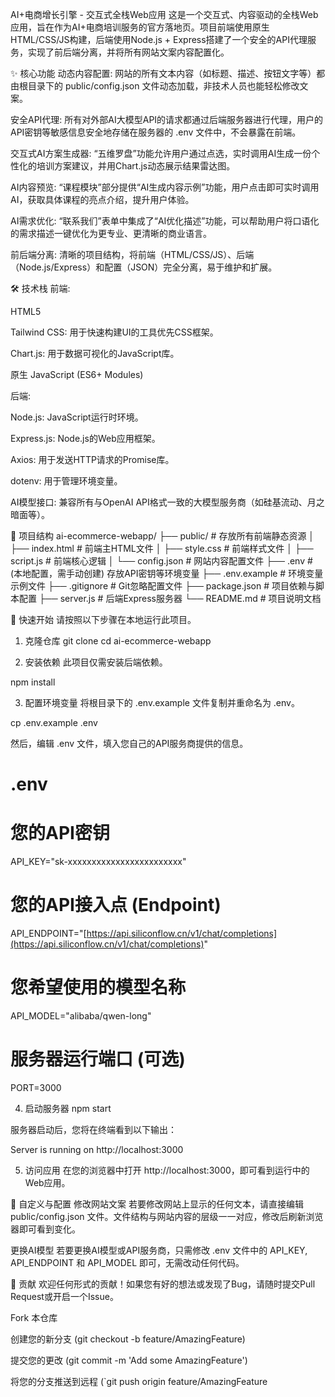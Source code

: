 AI+电商增长引擎 - 交互式全栈Web应用
这是一个交互式、内容驱动的全栈Web应用，旨在作为AI+电商培训服务的官方落地页。项目前端使用原生HTML/CSS/JS构建，后端使用Node.js + Express搭建了一个安全的API代理服务，实现了前后端分离，并将所有网站文案内容配置化。

✨ 核心功能
动态内容配置: 网站的所有文本内容（如标题、描述、按钮文字等）都由根目录下的 public/config.json 文件动态加载，非技术人员也能轻松修改文案。

安全API代理: 所有对外部AI大模型API的请求都通过后端服务器进行代理，用户的API密钥等敏感信息安全地存储在服务器的 .env 文件中，不会暴露在前端。

交互式AI方案生成器: “五维罗盘”功能允许用户通过点选，实时调用AI生成一份个性化的培训方案建议，并用Chart.js动态展示结果雷达图。

AI内容预览: “课程模块”部分提供“AI生成内容示例”功能，用户点击即可实时调用AI，获取具体课程的亮点介绍，提升用户体验。

AI需求优化: “联系我们”表单中集成了“AI优化描述”功能，可以帮助用户将口语化的需求描述一键优化为更专业、更清晰的商业语言。

前后端分离: 清晰的项目结构，将前端（HTML/CSS/JS）、后端（Node.js/Express）和配置（JSON）完全分离，易于维护和扩展。

🛠️ 技术栈
前端:

HTML5

Tailwind CSS: 用于快速构建UI的工具优先CSS框架。

Chart.js: 用于数据可视化的JavaScript库。

原生 JavaScript (ES6+ Modules)

后端:

Node.js: JavaScript运行时环境。

Express.js: Node.js的Web应用框架。

Axios: 用于发送HTTP请求的Promise库。

dotenv: 用于管理环境变量。

AI模型接口: 兼容所有与OpenAI API格式一致的大模型服务商（如硅基流动、月之暗面等）。

📂 项目结构
ai-ecommerce-webapp/
├── public/              # 存放所有前端静态资源
│   ├── index.html       # 前端主HTML文件
│   ├── style.css        # 前端样式文件
│   ├── script.js        # 前端核心逻辑
│   └── config.json      # 网站内容配置文件
├── .env                 # (本地配置，需手动创建) 存放API密钥等环境变量
├── .env.example         # 环境变量示例文件
├── .gitignore           # Git忽略配置文件
├── package.json         # 项目依赖与脚本配置
├── server.js            # 后端Express服务器
└── README.md            # 项目说明文档

🚀 快速开始
请按照以下步骤在本地运行此项目。

1. 克隆仓库
git clone <your-repository-url>
cd ai-ecommerce-webapp

2. 安装依赖
此项目仅需安装后端依赖。

npm install

3. 配置环境变量
将根目录下的 .env.example 文件复制并重命名为 .env。

cp .env.example .env

然后，编辑 .env 文件，填入您自己的API服务商提供的信息。

# .env

# 您的API密钥
API_KEY="sk-xxxxxxxxxxxxxxxxxxxxxxxx"

# 您的API接入点 (Endpoint)
API_ENDPOINT="[https://api.siliconflow.cn/v1/chat/completions](https://api.siliconflow.cn/v1/chat/completions)"

# 您希望使用的模型名称
API_MODEL="alibaba/qwen-long"

# 服务器运行端口 (可选)
PORT=3000

4. 启动服务器
npm start

服务器启动后，您将在终端看到以下输出：

Server is running on http://localhost:3000

5. 访问应用
在您的浏览器中打开 http://localhost:3000，即可看到运行中的Web应用。

🔧 自定义与配置
修改网站文案
若要修改网站上显示的任何文本，请直接编辑 public/config.json 文件。文件结构与网站内容的层级一一对应，修改后刷新浏览器即可看到变化。

更换AI模型
若要更换AI模型或API服务商，只需修改 .env 文件中的 API_KEY, API_ENDPOINT 和 API_MODEL 即可，无需改动任何代码。

🤝 贡献
欢迎任何形式的贡献！如果您有好的想法或发现了Bug，请随时提交Pull Request或开启一个Issue。

Fork 本仓库

创建您的新分支 (git checkout -b feature/AmazingFeature)

提交您的更改 (git commit -m 'Add some AmazingFeature')

将您的分支推送到远程 (`git push origin feature/AmazingFeature